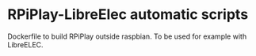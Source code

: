 # RPiPlay-LibreElec automatic scripts
Dockerfile to build RPiPlay outside raspbian. To be used for example with LibreELEC.
